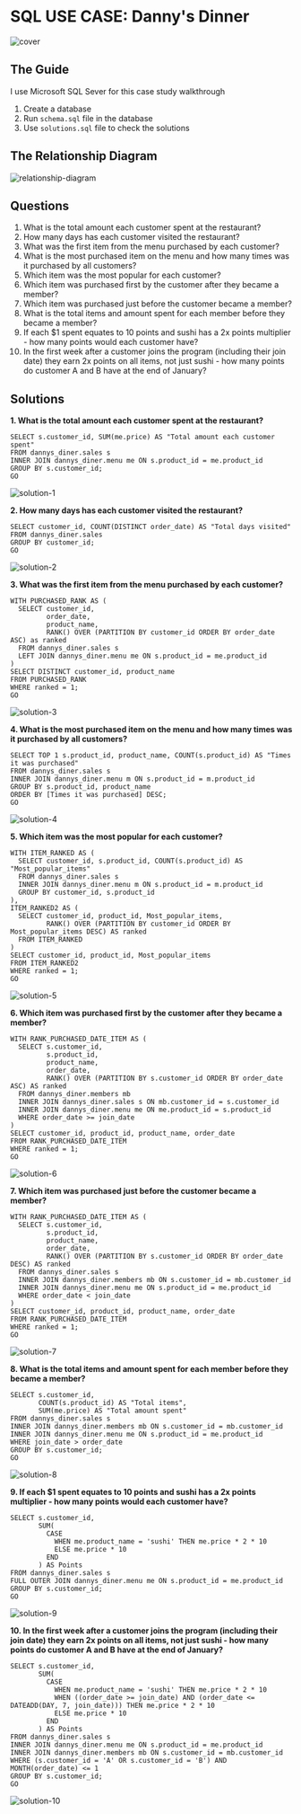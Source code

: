 # SQL USE CASE: Danny's Dinner

![cover](https://github.com/user-attachments/assets/8fa22898-b4ab-4f6d-a983-6a2ee99a41f4)

## The Guide

I use Microsoft SQL Sever for this case study walkthrough

1. Create a database
2. Run ```schema.sql``` file in the database
3. Use ```solutions.sql``` file to check the solutions

## The Relationship Diagram

![relationship-diagram](https://github.com/user-attachments/assets/82c3fa1e-47ba-408e-b9a8-4145b5ed2127)

## Questions

1. What is the total amount each customer spent at the restaurant?
2. How many days has each customer visited the restaurant?
3. What was the first item from the menu purchased by each customer?
4. What is the most purchased item on the menu and how many times was it purchased by all customers?
5. Which item was the most popular for each customer?
6. Which item was purchased first by the customer after they became a member?
7. Which item was purchased just before the customer became a member?
8. What is the total items and amount spent for each member before they became a member?
9. If each $1 spent equates to 10 points and sushi has a 2x points multiplier - how many points would each customer have?
10. In the first week after a customer joins the program (including their join date) they earn 2x points on all items, not just sushi - how many points do customer A and B have at the end of January?


## Solutions

**1. What is the total amount each customer spent at the restaurant?**
```
SELECT s.customer_id, SUM(me.price) AS "Total amount each customer spent"
FROM dannys_diner.sales s
INNER JOIN dannys_diner.menu me ON s.product_id = me.product_id
GROUP BY s.customer_id;
GO
```

![solution-1](https://github.com/user-attachments/assets/c81192cc-4056-478e-aaff-6f79c75d32ef)

**2. How many days has each customer visited the restaurant?**
```
SELECT customer_id, COUNT(DISTINCT order_date) AS "Total days visited"
FROM dannys_diner.sales
GROUP BY customer_id;
GO
```

![solution-2](https://github.com/user-attachments/assets/141c3a8d-8aff-4c2c-af59-d71e4dc7edd3)

**3. What was the first item from the menu purchased by each customer?**
```
WITH PURCHASED_RANK AS (
  SELECT customer_id, 
         order_date,
         product_name, 
         RANK() OVER (PARTITION BY customer_id ORDER BY order_date ASC) as ranked
  FROM dannys_diner.sales s
  LEFT JOIN dannys_diner.menu me ON s.product_id = me.product_id
)
SELECT DISTINCT customer_id, product_name
FROM PURCHASED_RANK 
WHERE ranked = 1;
GO
```
![solution-3](https://github.com/user-attachments/assets/ba81cb48-4926-4ac0-add0-5eaaecd69604)

**4. What is the most purchased item on the menu and how many times was it purchased by all customers?**
```
SELECT TOP 1 s.product_id, product_name, COUNT(s.product_id) AS "Times it was purchased"
FROM dannys_diner.sales s
INNER JOIN dannys_diner.menu m ON s.product_id = m.product_id
GROUP BY s.product_id, product_name
ORDER BY [Times it was purchased] DESC;
GO
```

![solution-4](https://github.com/user-attachments/assets/309f5470-e35f-4d7b-b65e-5971997f20f2)

**5. Which item was the most popular for each customer?**
```
WITH ITEM_RANKED AS (
  SELECT customer_id, s.product_id, COUNT(s.product_id) AS "Most_popular_items"
  FROM dannys_diner.sales s
  INNER JOIN dannys_diner.menu m ON s.product_id = m.product_id
  GROUP BY customer_id, s.product_id
),
ITEM_RANKED2 AS (
  SELECT customer_id, product_id, Most_popular_items, 
         RANK() OVER (PARTITION BY customer_id ORDER BY Most_popular_items DESC) AS ranked 
  FROM ITEM_RANKED
)
SELECT customer_id, product_id, Most_popular_items 
FROM ITEM_RANKED2
WHERE ranked = 1;
GO
```

![solution-5](https://github.com/user-attachments/assets/732428bf-1128-4a6d-aaa8-491e3e9b4889)

**6. Which item was purchased first by the customer after they became a member?**
```
WITH RANK_PURCHASED_DATE_ITEM AS (
  SELECT s.customer_id, 
         s.product_id, 
         product_name, 
         order_date, 
         RANK() OVER (PARTITION BY s.customer_id ORDER BY order_date ASC) AS ranked
  FROM dannys_diner.members mb
  INNER JOIN dannys_diner.sales s ON mb.customer_id = s.customer_id
  INNER JOIN dannys_diner.menu me ON me.product_id = s.product_id
  WHERE order_date >= join_date
)
SELECT customer_id, product_id, product_name, order_date 
FROM RANK_PURCHASED_DATE_ITEM
WHERE ranked = 1;
GO
```

![solution-6](https://github.com/user-attachments/assets/d74a1851-995a-46e3-ac67-c3c4f109eb1d)

**7. Which item was purchased just before the customer became a member?**
```
WITH RANK_PURCHASED_DATE_ITEM AS (
  SELECT s.customer_id, 
         s.product_id, 
         product_name, 
         order_date, 
         RANK() OVER (PARTITION BY s.customer_id ORDER BY order_date DESC) AS ranked
  FROM dannys_diner.sales s
  INNER JOIN dannys_diner.members mb ON s.customer_id = mb.customer_id
  INNER JOIN dannys_diner.menu me ON s.product_id = me.product_id
  WHERE order_date < join_date
)
SELECT customer_id, product_id, product_name, order_date 
FROM RANK_PURCHASED_DATE_ITEM
WHERE ranked = 1;
GO
```

![solution-7](https://github.com/user-attachments/assets/48de5b0a-0a84-41e0-b6ed-7e68ae396b30)

**8. What is the total items and amount spent for each member before they became a member?**
```
SELECT s.customer_id,
       COUNT(s.product_id) AS "Total items",
       SUM(me.price) AS "Total amount spent"
FROM dannys_diner.sales s 
INNER JOIN dannys_diner.members mb ON s.customer_id = mb.customer_id
INNER JOIN dannys_diner.menu me ON s.product_id = me.product_id
WHERE join_date > order_date
GROUP BY s.customer_id;
GO
```

![solution-8](https://github.com/user-attachments/assets/6d9757f4-c351-4f19-b41c-2135ea2f8db0)

**9. If each $1 spent equates to 10 points and sushi has a 2x points multiplier - how many points would each customer have?**
```
SELECT s.customer_id,
       SUM(
         CASE
           WHEN me.product_name = 'sushi' THEN me.price * 2 * 10
           ELSE me.price * 10
         END
       ) AS Points
FROM dannys_diner.sales s
FULL OUTER JOIN dannys_diner.menu me ON s.product_id = me.product_id
GROUP BY s.customer_id;
GO
```

![solution-9](https://github.com/user-attachments/assets/bc603779-97e7-43f5-a7b0-7e1d267d5b38)

**10. In the first week after a customer joins the program (including their join date) they earn 2x points on all items, not just sushi - how many points do customer A and B have at the end of January?**
```
SELECT s.customer_id,
       SUM(
         CASE
           WHEN me.product_name = 'sushi' THEN me.price * 2 * 10
           WHEN ((order_date >= join_date) AND (order_date <= DATEADD(DAY, 7, join_date))) THEN me.price * 2 * 10
           ELSE me.price * 10
         END
       ) AS Points
FROM dannys_diner.sales s
INNER JOIN dannys_diner.menu me ON s.product_id = me.product_id
INNER JOIN dannys_diner.members mb ON s.customer_id = mb.customer_id
WHERE (s.customer_id = 'A' OR s.customer_id = 'B') AND MONTH(order_date) <= 1
GROUP BY s.customer_id;
GO
```

![solution-10](https://github.com/user-attachments/assets/007647f3-fb45-4f11-a09c-4c8440dbefed)
